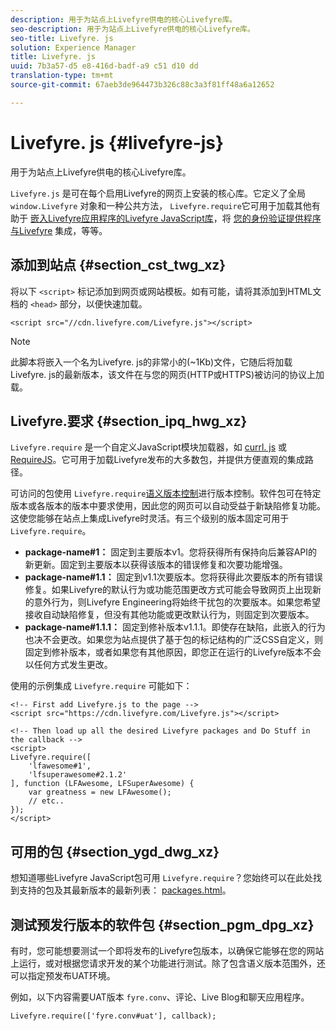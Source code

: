 ```yaml
---
description: 用于为站点上Livefyre供电的核心Livefyre库。
seo-description: 用于为站点上Livefyre供电的核心Livefyre库。
seo-title: Livefyre. js
solution: Experience Manager
title: Livefyre. js
uuid: 7b3a57-d5 e8-416d-badf-a9 c51 d10 dd
translation-type: tm+mt
source-git-commit: 67aeb3de964473b326c88c3a3f81ff48a6a12652

---
```



# Livefyre. js {#livefyre-js}

用于为站点上Livefyre供电的核心Livefyre库。

`Livefyre.js` 是可在每个启用Livefyre的网页上安装的核心库。它定义了全局 `window.Livefyre` 对象和一种公共方法， `Livefyre.require`它可用于加载其他有助于 [嵌入Livefyre应用程序的Livefyre JavaScript库](/help/implementation/c-getting-started/c-implementation-process/c-using-livefyre.js-to-create-customize-and-use-apps-on-your-site.md)，将 [您的身份验证提供程序与Livefyre](/help/implementation/t-about-identity-integration/t-about-identity-integration.md) 集成，等等。

## 添加到站点 {#section_cst_twg_xz}

将以下 `<script>` 标记添加到网页或网站模板。如有可能，请将其添加到HTML文档的 `<head>` 部分，以便快速加载。

```
<script src="//cdn.livefyre.com/Livefyre.js"></script>
```

>[!NOTE]
>
>此脚本将嵌入一个名为Livefyre. js的非常小的(~1Kb)文件，它随后将加载Livefyre. js的最新版本，该文件在与您的网页(HTTP或HTTPS)被访问的协议上加载。

## Livefyre.要求 {#section_ipq_hwg_xz}

`Livefyre.require` 是一个自定义JavaScript模块加载器，如 [currl. js](https://github.com/cujojs/curl) 或 [RequireJS](https://requirejs.org/)。它可用于加载Livefyre发布的大多数包，并提供方便直观的集成路径。

可访问的包使用 `Livefyre.require`[语义版本控制](https://semver.org/)进行版本控制。软件包可在特定版本或各版本的版本中要求使用，因此您的网页可以自动受益于新缺陷修复功能。这使您能够在站点上集成Livefyre时灵活。有三个级别的版本固定可用于 `Livefyre.require`。

* **package-name#1：** 固定到主要版本v1。您将获得所有保持向后兼容API的新更新。固定到主要版本以获得该版本的错误修复和次要功能增强。
* **package-name#1.1：** 固定到v1.1次要版本。您将获得此次要版本的所有错误修复。如果Livefyre的默认行为或功能范围更改方式可能会导致网页上出现新的意外行为，则Livefyre Engineering将始终干扰包的次要版本。如果您希望接收自动缺陷修复，但没有其他功能或更改默认行为，则固定到次要版本。
* **package-name#1.1.1：** 固定到修补版本v1.1.1。即使存在缺陷，此嵌入的行为也决不会更改。如果您为站点提供了基于包的标记结构的广泛CSS自定义，则固定到修补版本，或者如果您有其他原因，即您正在运行的Livefyre版本不会以任何方式发生更改。

使用的示例集成 `Livefyre.require` 可能如下：

```
<!-- First add Livefyre.js to the page --> 
<script src="https://cdn.livefyre.com/Livefyre.js"></script> 
  
<!-- Then load up all the desired Livefyre packages and Do Stuff in the callback --> 
<script> 
Livefyre.require([ 
    'lfawesome#1', 
    'lfsuperawesome#2.1.2' 
], function (LFAwesome, LFSuperAwesome) { 
    var greatness = new LFAwesome(); 
    // etc.. 
}); 
</script>
```

## 可用的包 {#section_ygd_dwg_xz}

想知道哪些Livefyre JavaScript包可用 `Livefyre.require`？您始终可以在此处找到支持的包及其最新版本的最新列表： [packages.html](https://cdn.livefyre.com/packages.html)。

## 测试预发行版本的软件包 {#section_pgm_dpg_xz}

有时，您可能想要测试一个即将发布的Livefyre包版本，以确保它能够在您的网站上运行，或对根据您请求开发的某个功能进行测试。除了包含语义版本范围外，还可以指定预发布UAT环境。

例如，以下内容需要UAT版本 `fyre.conv`、评论、Live Blog和聊天应用程序。

```
Livefyre.require(['fyre.conv#uat'], callback); 
```
